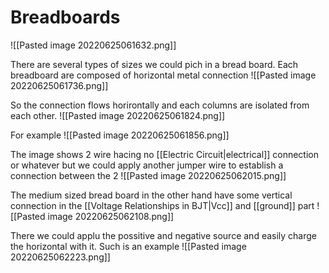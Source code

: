 # Breadboards
![[Pasted image 20220625061632.png]]

There are several types of sizes we could pich in a bread board. 
Each breadboard are composed of horizontal metal connection 
![[Pasted image 20220625061736.png]]

So the connection flows horirontally and each columns are isolated from each other. ![[Pasted image 20220625061824.png]]

For example
![[Pasted image 20220625061856.png]]

The image shows 2 wire hacing no [[Electric Circuit|electrical]] connection or whatever but we could apply another jumper wire to establish a connection between the 2
![[Pasted image 20220625062015.png]]

The medium sized bread board in the other hand have some vertical connection in the [[Voltage Relationships in BJT|Vcc]] and [[ground]] part
![[Pasted image 20220625062108.png]]

There we could applu the possitive and negative source and easily charge the horizontal with it. Such is an example
![[Pasted image 20220625062223.png]]


